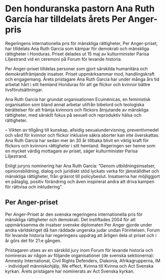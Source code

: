 # Den honduranska pastorn Ana Ruth García har tilldelats årets Per Anger-pris

Regeringens internationella pris för mänskliga rättigheter, Per Anger-priset, har tilldelats Ana Ruth García som kämpar för demokrati och mänskliga rättigheter i Honduras. Priset delades ut 15 maj av kulturminister Parisa Liljestrand vid en ceremoni på Forum för levande historia.

Per Anger-priset tilldelas personer som gjort särskilda humanitära och demokratifrämjande insatser. Priset uppmärksammar mod, handlingskraft och engagemang. Årets pristagare Ana Ruth García har under många års tid arbetat hårt i sitt hemland Honduras för att ge flickor och kvinnor bättre livsförutsättningar.

Ana Ruth García har grundat organisationen Ecuménicas, en feministisk organisation som bland annat arbetar utifrån bibelord och teologiska berättelser för att främja kvinnors och flickors åtnjutande av mänskliga rättigheter, med särskilt fokus på sexuell och reproduktiv hälsa och rättigheter.

– Vikten av tillgång till kunskap, allsidig sexualundervisning, preventivmedel och vård för kvinnor och flickor inklusive säkra aborter kan inte överskattas. Ana Ruth García har sedan mer än 30 år tillbaka blivit en viktig kraft för flickors och kvinnors rättigheter i sitt hemland. Regeringen ser henne som en mycket värdig mottagare av priset, säger kulturminister Parisa Liljestrand.

Enligt juryns nominering har Ana Ruth García: ”Genom utbildningsinsatser, opinionsbildning, dialog och juridiskt stöd lyckats verka för jämställdhet och mänskliga rättigheter, från gräsrot till policybeslut. Insatserna har möjliggjort en påtaglig, positiv förändring och även inspirerat andra att driva kampen för rättvisa och inkludering”.

## Per Anger-priset

Per Anger-Priset är den svenska regeringens internationella pris för mänskliga rättigheter och demokrati. Det instiftades 2004 för att uppmärksamma de insatser svenske diplomaten Per Anger gjorde under andra världskriget då han räddade ungerska judar undan Förintelsen. Forum för levande historia har regeringens uppdrag att årligen dela ut priset och i år görs det för 21:e gången.

Pristagaren utses av en särskild jury inom Forum för levande historia och nomineras av någon av följande organisationer (de svenska sektionerna): Amnesty International, Civil Rights Defenders, Diakonia, Afrikagrupperna, IM - individuell människohjälp, We effect, Kvinna till Kvinna och Act Svenska kyrkan. Årets pristagare har nominerats av Act Svenska kyrkan.
